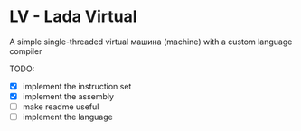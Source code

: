 # LV - Lada Virtual
A simple single-threaded virtual машина (machine) with a custom language compiler

TODO:
- [x] implement the instruction set
- [x] implement the assembly
- [ ] make readme useful
- [ ] implement the language
